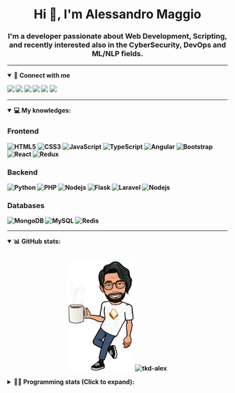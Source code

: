 <h1 align="center">Hi 👋, I'm Alessandro Maggio</h1>
<h3 align="center">I'm a developer passionate about Web Development, Scripting, and recently interested also in the CyberSecurity, DevOps and ML/NLP fields.</h3>

____

<details open>
<summary>🤝 <b>Connect with me<b></summary>

<p align = "center">

[<img src="https://img.shields.io/badge/twitter-1DA1F2.svg?&style=for-the-badge&logo=twitter&logoColor=white" />](https://twitter.com/TkdAxel)
[<img src ="https://img.shields.io/badge/portfolio-web-%23.svg?&style=for-the-badge&logo=&logoColor=white%22">](https://alessandromaggio.it/)
[<img src ="https://img.shields.io/badge/Telegram-1ca0f1.svg?&style=for-the-badge&logo=Telegram&logoColor=white%22&link=https://t.me/TkdAlex">](https://t.me/TkdAlex/)
[<img src="https://img.shields.io/badge/gmail-c14438.svg?&style=for-the-badge&logo=Gmail&logoColor=white&link=mailto:alex.tkd.alex@gmail.com"/>](mailto:alex.tkd.alex@gmail.com)
[<img src="https://img.shields.io/badge/linkedin-0077B5.svg?&style=for-the-badge&logo=linkedin&logoColor=white" />](https://www.linkedin.com/in/aalessandromaggio/)
[<img src = "https://img.shields.io/badge/instagram-E4405F.svg?&style=for-the-badge&logo=instagram&logoColor=white">](https://www.instagram.com/tkd_alex/)
<!--- [![Visits Badge](https://badges.pufler.dev/visits/tkd-alex/tkd-alex?style=for-the-badge&color=blue)](https://github.com/tkd-alex/tkd-alex) -->

</p>

</details>

---

<details open>
<summary>💻 <b>My knowledges</b>: </summary>

### Frontend
![HTML5](https://img.shields.io/badge/-HTML5-E34F26.svg?style=for-the-badge&logo=html5&logoColor=ffffff)
![CSS3](https://img.shields.io/badge/-CSS3-1572B6.svg?style=for-the-badge&logo=css3)
![JavaScript](https://img.shields.io/badge/-JavaScript-282C34?style=for-the-badge&logo=javascript)
![TypeScript](https://img.shields.io/badge/-TypeScript-007ACC?style=for-the-badge&logo=typescript)
![Angular](https://img.shields.io/badge/-Angular-DD0031?style=for-the-badge&logo=angular)
![Bootstrap](https://img.shields.io/badge/-Bootstrap-563D7C.svg?style=for-the-badge&logo=bootstrap)
![React](https://img.shields.io/badge/-React-282C34.svg?style=for-the-badge&logo=react&logoColor=ffffff)
![Redux](https://img.shields.io/badge/-Redux-764ABC.svg?style=for-the-badge&logo=redux)

### Backend
![Python](https://img.shields.io/badge/-Python-3776AB.svg?style=for-the-badge&logo=Python&logoColor=ffffff)
![PHP](https://img.shields.io/badge/-PHP-777BB4.svg?style=for-the-badge&logo=PHP&logoColor=ffffff)
![Nodejs](https://img.shields.io/badge/-Bash-4EAA25.svg?style=for-the-badge&logo=gnu-bash&logoColor=ffffff)
![Flask](https://img.shields.io/badge/-Flask-282C34.svg?style=for-the-badge&logo=flask)
![Laravel](https://img.shields.io/badge/-Laravel-FF2D20.svg?style=for-the-badge&logo=laravel&logoColor=ffffff)
![Nodejs](https://img.shields.io/badge/-Nodejs-339933.svg?style=for-the-badge&logo=Node.js&logoColor=ffffff)

### Databases
![MongoDB](https://img.shields.io/badge/-MongoDB-47A248?style=for-the-badge&logo=mongodb&logoColor=ffffff)
![MySQL](https://img.shields.io/badge/-MySQL-4479A1?style=for-the-badge&logo=mysql&logoColor=ffffff)
![Redis](https://img.shields.io/badge/-Redis-DC382D?style=for-the-badge&logo=Redis&logoColor=ffffff)

</details>

---

<details open>
 <summary>📊 <b>GitHub stats</b>: </summary>

<br>

<p align = "center">
    <img src="https://raw.githubusercontent.com/Tkd-Alex/tkd-alex/master/images/321517cd-ff68-41a7-b0d1-e765680568a7-8b6448d9-c944-4146-b633-adbdd25cb471-v1.png" height="250" />
    <img src="https://github-readme-stats.vercel.app/api?username=tkd-alex&show_icons=true&count_private=true&hide_border=true&line_height=25" alt="tkd-alex">
</p>

</design>

<details>
 <summary>👨‍💻 <b>Programming stats (Click to expand)</b>: </summary>
 
<!--START_SECTION:waka-->
**I'm an Early 🐤** 

```text
🌞 Morning    218 commits    ████░░░░░░░░░░░░░░░░░░░░░   19.29% 
🌆 Daytime    461 commits    ██████████░░░░░░░░░░░░░░░   40.8% 
🌃 Evening    415 commits    █████████░░░░░░░░░░░░░░░░   36.73% 
🌙 Night      36 commits     ░░░░░░░░░░░░░░░░░░░░░░░░░   3.19%

```
📅 **I'm Most Productive on Wednesday** 

```text
Monday       158 commits    ███░░░░░░░░░░░░░░░░░░░░░░   13.98% 
Tuesday      195 commits    ████░░░░░░░░░░░░░░░░░░░░░   17.26% 
Wednesday    230 commits    █████░░░░░░░░░░░░░░░░░░░░   20.35% 
Thursday     153 commits    ███░░░░░░░░░░░░░░░░░░░░░░   13.54% 
Friday       177 commits    ████░░░░░░░░░░░░░░░░░░░░░   15.66% 
Saturday     99 commits     ██░░░░░░░░░░░░░░░░░░░░░░░   8.76% 
Sunday       118 commits    ██░░░░░░░░░░░░░░░░░░░░░░░   10.44%

```


📊 **This Week I Spent My Time On** 

```text
⌚︎ Time Zone: Europe/Rome

💬 Programming Languages: 
Python                   8 hrs 12 mins       ███████████████████░░░░░░   75.67% 
Text                     1 hr 8 mins         ██░░░░░░░░░░░░░░░░░░░░░░░   10.56% 
Kotlin                   54 mins             ██░░░░░░░░░░░░░░░░░░░░░░░   8.33% 
Groovy                   13 mins             ░░░░░░░░░░░░░░░░░░░░░░░░░   2.07% 
JavaScript               8 mins              ░░░░░░░░░░░░░░░░░░░░░░░░░   1.27%

🔥 Editors: 
VS Code                  8 hrs 47 mins       ████████████████████░░░░░   81.16% 
Android Studio           1 hr 7 mins         ██░░░░░░░░░░░░░░░░░░░░░░░   10.4% 
Sublime Text             54 mins             ██░░░░░░░░░░░░░░░░░░░░░░░   8.44%

🐱‍💻 Projects: 
COPenaghenAIO            2 hrs 59 mins       ███████░░░░░░░░░░░░░░░░░░   27.55% 
secret-project-ytm       2 hrs 52 mins       ██████░░░░░░░░░░░░░░░░░░░   26.51% 
WeWard-Miner             2 hrs 4 mins        ████░░░░░░░░░░░░░░░░░░░░░   19.07% 
Twitch-Channel-Points-Min1 hr 30 mins        ███░░░░░░░░░░░░░░░░░░░░░░   13.93% 
YouTellMe                1 hr 7 mins         ██░░░░░░░░░░░░░░░░░░░░░░░   10.4%

💻 Operating System: 
Linux                    10 hrs 50 mins      █████████████████████████   100.0%

```

**I Mostly Code in Python** 

```text
Python                   31 repos            ██████████░░░░░░░░░░░░░░░   41.33% 
JavaScript               12 repos            ████░░░░░░░░░░░░░░░░░░░░░   16.0% 
PHP                      5 repos             █░░░░░░░░░░░░░░░░░░░░░░░░   6.67% 
HTML                     5 repos             █░░░░░░░░░░░░░░░░░░░░░░░░   6.67% 
CSS                      5 repos             █░░░░░░░░░░░░░░░░░░░░░░░░   6.67%

```



 Last Updated on 12/03/2022 06:07:30 UTC
<!--END_SECTION:waka-->

</details>
